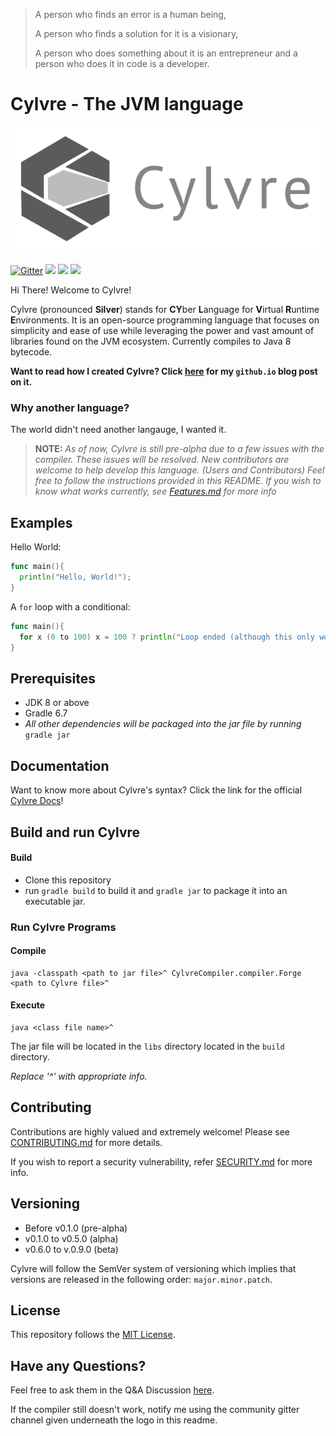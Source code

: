 > A person who finds an error is a human being,
> 
> A person who finds a solution for it is a visionary,
>  
> A person who does something about it is an entrepreneur and a person who does it in code is a developer.

# Cylvre - The JVM language

<p align="center"><img src="https://github.com/Cylvre-Language/Cylvre/blob/main/Logo/Cylvre_logo_large.png" alt="logo" width="1000px" height="auto"></img></p>

[![Gitter](https://badges.gitter.im/Cylvre/community.svg)](https://gitter.im/Cylvre/community?utm_source=badge&utm_medium=badge&utm_campaign=pr-badge)
![](https://img.shields.io/github/license/Cylvre-Language/Cylvre)
![](https://img.shields.io/maintenance/yes/2021)
![](https://www.travis-ci.com/Cylvre-Language/Cylvre.svg?branch=main)
<!-- ![](https://img.shields.io/github/stars/Cylvre-Language/Cylvre) -->

Hi There! Welcome to Cylvre!

Cylvre (pronounced **Silver**) stands for **CY**ber **L**anguage for **V**irtual **R**untime **E**nvironments. It is an open-source programming language that focuses on simplicity and ease of use while leveraging the power and vast amount of libraries found on the JVM ecosystem. Currently compiles to Java 8 bytecode.

**Want to read how I created Cylvre? Click [here](https://codeunstable.github.io/Posts/Creating%20Cylvre) for my `github.io` blog post on it.**

### Why another language?

The world didn't need another langauge, I wanted it.


> **NOTE:** *As of now, Cylvre is still pre-alpha due to a few issues with the compiler. These issues will be resolved. New contributors are welcome to help develop this language. (Users and Contributors) Feel free to follow the instructions provided in this README. If you wish to know what works currently, see [Features.md](https://github.com/Cylvre-Language/Cylvre/blob/main/Features.md) for more info*

## Examples

Hello World:

```go
func main(){
  println("Hello, World!");
}
```

A `for` loop with a conditional:

```go
func main(){
  for x (0 to 100) x = 100 ? println("Loop ended (although this only works if the loop goes to 100)");
}
```

## Prerequisites
- JDK 8 or above
- Gradle 6.7 
- *All other dependencies will be packaged into the jar file by running* `gradle jar`

## Documentation
Want to know more about Cylvre's syntax? Click the link for the official [Cylvre Docs](https://codeunstable.gitbook.io/cylvre-docs/)!

## Build and run Cylvre

#### Build
- Clone this repository
- run `gradle build` to build it and `gradle jar` to package it into an executable jar.

### Run Cylvre Programs
#### Compile
```shell 
java -classpath <path to jar file>^ CylvreCompiler.compiler.Forge <path to Cylvre file>^
```

#### Execute
```shell 
java <class file name>^
```

The jar file will be located in the `libs` directory located in the `build` directory.

_Replace '^' with appropriate info._

## Contributing
Contributions are highly valued and extremely welcome! Please see [CONTRIBUTING.md](https://github.com/Cylvre-Language/Cylvre/blob/main/CONTRIBUTING.md) for more details.

If you wish to report a security vulnerability, refer [SECURITY.md](https://github.com/Cylvre-Language/Cylvre/blob/main/SECURITY.md) for more info.

## Versioning
- Before v0.1.0 (pre-alpha)
- v0.1.0 to v0.5.0 (alpha)
- v0.6.0 to v.0.9.0 (beta)

Cylvre will follow the SemVer system of versioning which implies that versions are released in the following order: `major.minor.patch`.

## License
This repository follows the [MIT License](https://github.com/Cylvre-Language/Cylvre/blob/main/LICENSE).

## Have any Questions?
Feel free to ask them in the Q&A Discussion [here](https://github.com/Cylvre-Language/Cylvre/discussions/3).

If the compiler still doesn't work, notify me using the community gitter channel given underneath the logo in this readme.

